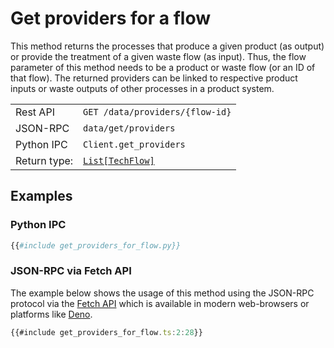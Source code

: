 # Get providers for a flow

This method returns the processes that produce a given product (as output) or
provide the treatment of a given waste flow (as input). Thus, the flow parameter
of this method needs to be a product or waste flow (or an ID of that flow). The
returned providers can be linked to respective product inputs or waste outputs
of other processes in a product system.

|              |                                                                                    |
| ------------ | ---------------------------------------------------------------------------------- |
| Rest API     | `GET /data/providers/{flow-id}`                                                    |
| JSON-RPC     | `data/get/providers`                                                               |
| Python IPC   | `Client.get_providers`                                                             |
| Return type: | [`List[TechFlow]`](https://greendelta.github.io/olca-schema/classes/TechFlow.html) |


## Examples

### Python IPC

```py
{{#include get_providers_for_flow.py}}
```

### JSON-RPC via Fetch API

The example below shows the usage of this method using the JSON-RPC protocol via
the [Fetch API](https://developer.mozilla.org/en-US/docs/Web/API/Fetch_API)
which is available in modern web-browsers or platforms like
[Deno](https://deno.land/).

```ts
{{#include get_providers_for_flow.ts:2:28}}
```
